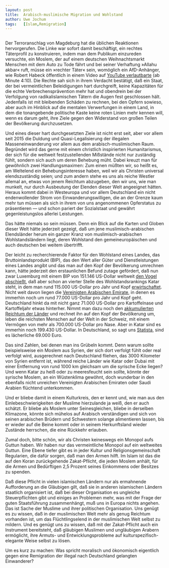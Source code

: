 ```yaml
---
layout:	post
title:	Arabisch-muslimische Migration und Wohlstand
author:	Uwe Jochum
tags:   [Islam,Remigration]
---
```


<img src="https://vg02.met.vgwort.de/na/0e3431cde6754e649e9e97f9027d4310" width="1" height="1" alt="">

Der Terroranschlag von Magdeburg hat die üblichen Reaktionen
hervorgerufen. Die Linke war sofort damit beschäftigt, ein
rechtes Täterprofil zu konstruieren, indem man dem Publikum
einzureden versuchte, ein Moslem, der auf einem deutschen
Weihnachtsmarkt Menschen mit dem Auto zu Tode fährt und bei
seiner Verhaftung »Allahu akbar« ruft, müsse ein »rechter Täter«
sein, womöglich ein AfD-Anhänger, wie Robert Habeck öffentlich in
einem Video auf [YouTube
verlautbarte](https://youtu.be/7H0doPGb-7o) (ab Minute 4:10). Die
Rechte sah sich in ihrem Verdacht bestätigt, daß ein Staat, der
bei vermeintlichen Beleidigungen hart durchgreift, keine
Kapazitäten für die echte Verbrechensprävention mehr hat und
obendrein bei der Verfolgung von radikalislamischen Tätern die
Augen fest geschlossen hält. Jedenfalls ist mit bleibenden
Schäden zu rechnen, bei den Opfern sowieso, aber auch im Hinblick
auf die mentalen Verwerfungen in einem Land, in dem die
tonangebende politische Kaste keine roten Linien mehr kennen
will, wenn es darum geht, ihre Ziele gegen den Widerstand von
großen Teilen der Bevölkerung durchzusetzen.

Und eines dieser hart durchgesetzten Ziele ist nicht erst seit,
aber vor allem seit 2015 die Duldung und Quasi-Legalisierung der
illegalen Masseneinwanderung vor allem aus dem
arabisch-muslimischen Raum. Begründet wird das gerne mit einem
christlich inspirierten Humanitarismus, der sich für die weltweit
festzustellenden Mißstände nicht nur zuständig fühlt, sondern
sich auch um deren Behebung müht. Dabei kreuzt man für gewöhnlich
zwei Handlungsmaximen: Zum einen müßten wir, so heißt es, am
Weltelend ein Behebungsinteresse haben, weil wir als Christen
universal elendszuständig seien; und zum andern stehe es uns als
reiche Westler allemal an, etwas von jenem Reichtum abzugeben,
den wir uns, wie man munkelt, nur durch Ausbeutung der Elenden
dieser Welt angeeignet hätten. Heraus kommt dabei in Westeuropa
und vor allem Deutschland ein nicht endenwollender Strom von
Einwanderungswilligen, die an der Grenze kaum mehr tun müssen als
sich in ihrem von uns angenommenen Opferstatus zu präsentieren —
und schon pariert der Sozialstaat und gewährt gegenleistungslos
allerlei Leistungen.

Das hätte niemals so sein müssen. Denn ein Blick auf die Karten
und Globen dieser Welt hätte jederzeit gezeigt, daß um jene
muslimisch-arabischen Elendsländer herum ein ganzer Kranz von
muslimisch-arabischen Wohlstandsländern liegt, deren Wohlstand
den gemeineuropäischen und auch deutschen bei weitem übertrifft.

Der leicht zu recherchierende Faktor für den Wohlstand eines
Landes, das Bruttoinlandsprodukt (BIP), das den Wert aller Güter
und Dienstleistungen eines Landes angibt und das man auf den Kopf
der Bevölkerung umrechnen kann, hätte jederzeit den erstaunlichen
Befund zutage gefördert, daß nun zwar Luxemburg mit einem BIP von
151.146 US-Dollar weltweit [den Vogel abschießt](https://en.wikipedia.org/wiki/Economy_of_Luxembourg), daß aber schon an
vierter Stelle des Wohlstandsrankings Katar steht, in dem man
rund 115.000 US-Dollar pro Jahr und Kopf [erwirtschaftet](https://en.wikipedia.org/wiki/Economy_of_Qatar). Nicht
weit davon liegen die [Vereinigten Arabischen Emirate](https://en.wikipedia.org/wiki/Economy_of_the_United_Arab_Emirates), in denen es
immerhin noch um rund 77.000 US-Dollar pro Jahr und Kopf
geht. Deutschland hinkt da mit nicht ganz 71.000 US-Dollar pro
Kartoffelnase und Kartoffeljahr etwas hinterher. Nimmt man dazu
noch den [akkumulierten Reichtum der Länder](https://www.ubs.com/content/dam/assets/wm/static/noindex/wm-germany/2024/doodownload/Global-Wealth-Report-2024.pdf) und rechnet ihn auf
den Kopf der Bevölkerung um, leben die reichsten Menschen auf der
Welt in der Schweiz, mit einem Vermögen von mehr als 700.000
US-Dollar pro Nase. Aber in Katar sind es immerhin noch 199.430
US-Dollar. In Deutschland, so sagt uns [Statista](https://de.statista.com/statistik/daten/studie/164626/umfrage/geldvermoegen-pro-kopf-2009/), sind es
lächerliche 69.000 Euro.

Das sind Zahlen, bei denen man ins Grübeln kommt. Denn warum
sollte beispielsweise ein Moslem aus Syrien, der sich dort
verfolgt fühlt oder real verfolgt wird, ausgerechnet nach
Deutschland fliehen, das 3000 Kilometer von Syrien entfernt ist,
während reiche Länder wie Katar oder Dubai mit einer Entfernung
von rund 1000 km gleichsam um die syrische Ecke liegen?  Und wenn
Katar zu heiß oder zu meeresfeucht sein sollte, könnte der
syrische Moslem, an ein Wüstenklima gewöhnt, doch wunderbar in
den ebenfalls nicht unreichen Vereinigten Arabischen Emiraten
oder Saudi Arabien flüchtend unterkommen.

Und er bliebe damit in einem Kulturkreis, den er kennt und, wie
man aus den Einlebeschwierigkeiten der Muslime hierzulande ja
weiß, den er auch schätzt. Er bliebe als Moslem unter
Seinesgleichen, bliebe in derselben Klimazone, könnte sich
mühelos auf Arabisch verständigen und sich von seinen arabischen
Brüdern und Schwestern solange alimentieren lassen, bis er wieder
auf die Beine kommt oder in seinem Herkunftsland wieder Zustände
herrschen, die eine Rückkehr erlauben.

Zumal doch, bitte schön, wir als Christen keineswegs ein Monopol
aufs Guttun haben. Wir haben nur das vermeintliche Monopol auf
ein weltweites Guttun. Eine Ebene tiefer gibt es in jeder Kultur
und Religionsgemeinschaft Regularien, die dafür sorgen, daß man
den Armen hilft. Im Islam ist das die auf den Koran zurückgehende
Zakat-Pflicht, die jeden Moslem anhält, für die Armen und
Bedürftigen 2,5 Prozent seines Einkommens oder Besitzes zu
spenden.

Daß diese Pflicht in vielen islamischen Ländern nur als
ermahnende Aufforderung an die Gläubigen gilt, daß sie in anderen
islamischen Ländern staatlich organisiert ist, daß bei dieser
Organisation es ungleiche Steuerpflichten gibt und einiges an
Problemen mehr, was mit der Frage der guten Staatsführung
zusammenhängt, muß uns in Europa nichts angehen. Das ist Sache
der Muslime und ihrer politischen Organisation. Uns genügt es zu
wissen, daß in der muslimischen Welt mehr als genug Reichtum
vorhanden ist, um das Flüchtlingselend in der muslimischen Welt
selbst zu mildern. Und es genügt uns zu wissen, daß mit der
Zakat-Pflicht auch ein Instrument bereitsteht, daß gläubigen
Muslimen und ungläubigen Arabern ermöglicht, ihre Armuts- und
Entwicklungsprobleme auf kulturspezifisch-elegante Weise selbst
zu lösen.

Um es kurz zu machen: Was spricht moralisch und ökonomisch
eigentlich gegen eine Remigration der illegal nach Deutschland
gelangten Einwanderer?
